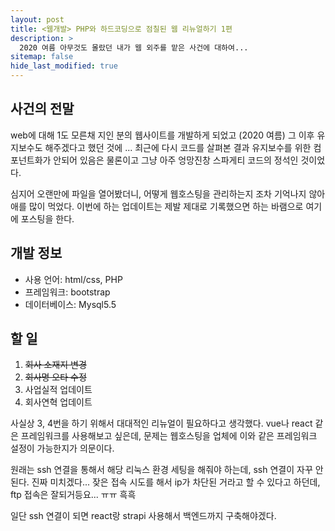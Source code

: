 ```yaml
---
layout: post
title: <웹개발> PHP와 하드코딩으로 점칠된 웹 리뉴얼하기 1편
description: >
  2020 여름 아무것도 몰랐던 내가 웹 외주를 맡은 사건에 대하여...
sitemap: false
hide_last_modified: true
---
```



## 사건의 전말
web에 대해 1도 모른채 지인 분의 웹사이트를 개발하게 되었고 (2020 여름)
그 이후 유지보수도 해주겠다고 했던 것에 ... 
최근에 다시 코드를 살펴본 결과 유지보수를 위한 컴포넌트화가 안되어 있음은 물론이고
그냥 아주 엉망진창 스파게티 코드의 정석인 것이었다.

심지어 오랜만에 파일을 열어봤더니, 어떻게 웹호스팅을 관리하는지 조차 기억나지 않아 애를 많이 먹었다.
이번에 하는 업데이트는 제발 제대로 기록했으면 하는 바램으로 여기에 포스팅을 한다.

## 개발 정보
- 사용 언어: html/css, PHP
- 프레임워크: bootstrap
- 데이터베이스: Mysql5.5

## 할 일
1. ~~회사 소재지 변경~~
2. ~~회사명 오타 수정~~
3. 사업실적 업데이트
4. 회사연혁 업데이트

사실상 3, 4번을 하기 위해서 대대적인 리뉴얼이 필요하다고 생각했다.
vue나 react 같은 프레임워크를 사용해보고 싶은데, 
문제는 웹호스팅을 업체에 이와 같은 프레임워크 설정이 가능한지가 의문이다.

원래는 ssh 연결을 통해서 해당 리눅스 환경 세팅을 해줘야 하는데,
ssh 연결이 자꾸 안된다. 진짜 미치겠다...
잦은 접속 시도를 해서 ip가 차단된 거라고 할 수 있다고 하던데, ftp 접속은 잘되거등요... ㅠㅠ 흑흑

일단 ssh 연결이 되면
react랑 strapi 사용해서 백엔드까지 구축해야겠다.